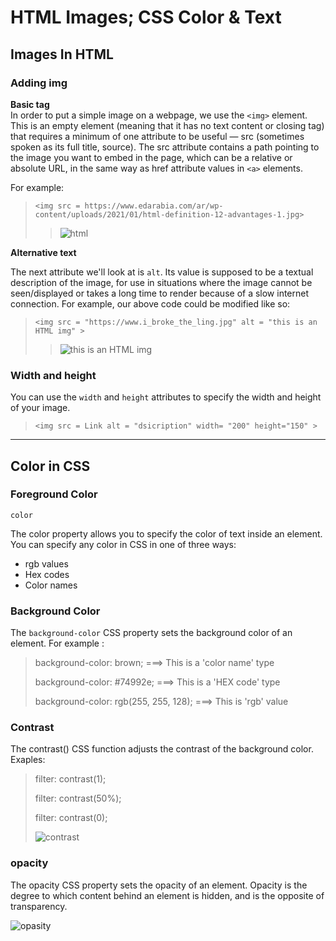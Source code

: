 # HTML Images; CSS Color & Text  




## Images In HTML ##  


### Adding img ###  



**Basic tag**  
In order to put a simple image on a webpage, we use the `<img>` element. This is an empty element (meaning that it has no text content or closing tag) that requires a minimum of one attribute to be useful — src (sometimes spoken as its full title, source). The src attribute contains a path pointing to the image you want to embed in the page, which can be a relative or absolute URL, in the same way as href attribute values in `<a>` elements.   

For example:  

>`<img src = https://www.edarabia.com/ar/wp-content/uploads/2021/01/html-definition-12-advantages-1.jpg>`  
>
>> ![html](https://www.edarabia.com/ar/wp-content/uploads/2021/01/html-definition-12-advantages-1.jpg)


**Alternative text**  

The next attribute we'll look at is `alt`. Its value is supposed to be a textual description of the image, for use in situations where the image cannot be seen/displayed or takes a long time to render because of a slow internet connection. For example, our above code could be modified like so:  

> `<img src = "https://www.i_broke_the_ling.jpg" alt = "this is an HTML img" >`  
>
>
>> ![this is an HTML img](https://www.i_broke_the_ling.jpg)

### Width and height ###    

You can use the `width` and `height` attributes to specify the width and height of your image.  

> ` <img src = Link alt = "dsicription" width= "200" height="150" > `  

---  


## Color in CSS ##  

### Foreground Color ###
`color`  


The color property allows you to specify the color of text inside an element. You can specify any color in CSS in one of three ways:
* rgb values
* Hex codes
* Color names  

### Background Color ###  

The `background-color` CSS property sets the background color of an element.
For example :  

> background-color: brown;   ===> This is a 'color name' type
>
>background-color: #74992e;   ===> This is a 'HEX code' type
>
>background-color: rgb(255, 255, 128);   ===> This is 'rgb' value  

### Contrast ###

The contrast() CSS function adjusts the contrast of the background color. Exaples:
> filter: contrast(1);
> 
> filter: contrast(50%);
> 
> filter: contrast(0);
>
> ![contrast](https://static-cse.canva.com/blob/140968/contrast-1.png)  



### opacity ###  

The opacity CSS property sets the opacity of an element. Opacity is the degree to which content behind an element is hidden, and is the opposite of transparency.  

![opasity](https://precisecontinental.com/wp-content/uploads/2016/05/opacity.jpg)

